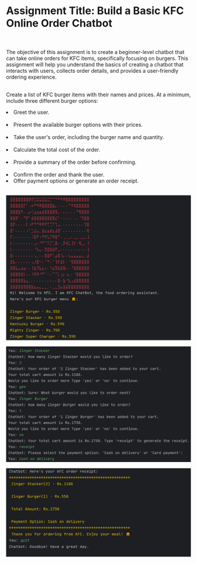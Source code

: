 <h1>Assignment Title: Build a Basic KFC Online Order Chatbot</h1><br><br>
The objective of this assignment is to create a beginner-level chatbot that can take online orders for KFC items, specifically focusing on burgers. This assignment will help you understand the basics of creating a chatbot that interacts with users, collects order details, and provides a user-friendly ordering experience.<br><br>

Create a list of KFC burger items with their names and prices. At a minimum, include three different burger options:<br>
<li>Greet the user.</li><br>
<li>Present the available burger options with their prices.</li><br>
<li>Take the user's order, including the burger name and quantity.</li><br>
<li>Calculate the total cost of the order.</li><br>
<li>Provide a summary of the order before confirming.</li><br>
<li>Confirm the order and thank the user.<br>
<li>Offer payment options or generate an order receipt.</li><br>

![Conversation with Chatbot - menu display](image.png)

![Conversation with Chatbot - order](image-1.png)

![Conversation with Chatbot - receipt](image-2.png)
